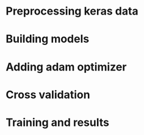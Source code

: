 # Preprocessing keras data
# Building models
# Adding adam optimizer
# Cross validation
# Training and results

